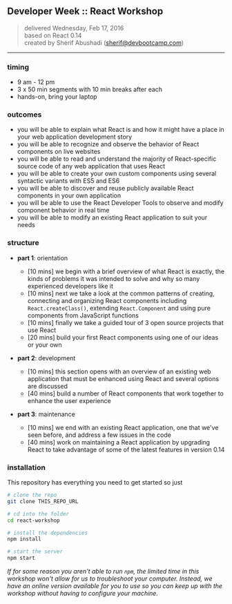 ## Developer Week :: React Workshop

> delivered Wednesday, Feb 17, 2016  
> based on React 0.14  
> created by Sherif Abushadi (sherif@devbootcamp.com)  

---

### timing
- 9 am - 12 pm
- 3 x 50 min segments with 10 min breaks after each
- hands-on, bring your laptop

### outcomes
- you will be able to explain what React is and how it might have a place in your web application development story
- you will be able to recognize and observe the behavior of React components on live websites
- you will be able to read and understand the majority of React-specific source code of any web application that uses React
- you will be able to create your own custom components using several syntactic variants with ES5 and ES6
- you will be able to discover and reuse publicly available React components in your own application
- you will be able to use the React Developer Tools to observe and modify component behavior in real time
- you will be able to modify an existing React application to suit your needs


### structure
- **part 1**: orientation
    - [10 mins] we begin with a brief overview of what React is exactly, the kinds of problems it was intended to solve and why so many experienced developers like it
    - [10 mins] next we take a look at the common patterns of creating, connecting and organizing React components including `React.createClass()`, extending `React.Component` and using pure components from JavaScript functions
    - [10 mins] finally we take a guided tour of 3 open source projects that use React
    - [20 mins] build your first React components using one of our ideas or your own

- **part 2**: development
    - [10 mins] this section opens with an overview of an existing web application that must be enhanced using React and several options are discussed
    - [40 mins] build a number of React components that work together to enhance the user experience

- **part 3**: maintenance
    - [10 mins] we end with an existing React application, one that we've seen before, and address a few issues in the code
    - [40 mins] work on maintaining a React application by upgrading React to take advantage of some of the latest features in version 0.14

### installation

This repository has everything you need to get started so just
```bash
# clone the repo
git clone THIS_REPO_URL

# cd into the folder
cd react-workshop

# install the dependencies
npm install

# start the server
npm start
```

*If for some reason you aren't able to run `npm`, the limited time in this workshop won't allow for us to troubleshoot your computer.  Instead, we have an online version available for you to use so you can keep up with the workshop without having to configure your machine.*


